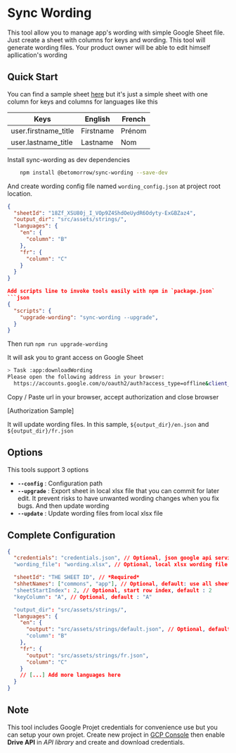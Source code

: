 # Sync Wording

This tool allow you to manage app's wording with simple Google Sheet file. Just create a sheet with columns for keys and wording. This tool will generate wording files. Your product owner will be able to edit himself apllication's wording

## Quick Start

You can find a sample sheet [here](https://docs.google.com/spreadsheets/d/18Zf_XSU80j_I_VOp9Z4ShdOeUydR6Odyty-ExGBZaz4/edit?usp=sharing) but it's just a simple sheet with one column for keys and columns for languages like this

| Keys                 | English   | French |
| -------------------- | --------- | ------ |
| user.firstname_title | Firstname | Prénom |
| user.lastname_title  | Lastname  | Nom    |

Install sync-wording as dev dependencies

```bash
    npm install @betomorrow/sync-wording --save-dev
```

And create wording config file named `wording_config.json` at project root location.

````json
{
  "sheetId": "18Zf_XSU80j_I_VOp9Z4ShdOeUydR6Odyty-ExGBZaz4",
  "output_dir": "src/assets/strings/",
  "languages": {
    "en": {
      "column": "B"
    },
    "fr": {
      "column": "C"
    }
  }
}

Add scripts line to invoke tools easily with npm in `package.json`
```json
{
  "scripts": {
    "upgrade-wording": "sync-wording --upgrade",
  }
}
````

Then run `npm run upgrade-wording`

It will ask you to grant access on Google Sheet

```bash
> Task :app:downloadWording
Please open the following address in your browser:
  https://accounts.google.com/o/oauth2/auth?access_type=offline&client_id=971125274965-0glt9eqo63417es0nbhkmb6rj2i31g2p.apps.googleusercontent.com&redirect_uri=http://localhost:8888/Callback&response_type=code&scope=https://www.googleapis.com/auth/drive

```

Copy / Paste url in your browser, accept authorization and close browser

[Authorization Sample]

It will update wording files. In this sample, `${output_dir}/en.json` and `${output_dir}/fr.json`

## Options

This tools support 3 options

- **`--config`** : Configuration path
- **`--upgrade`** : Export sheet in local xlsx file that you can commit for later edit. It prevent risks to have unwanted wording changes when you fix bugs. And then update wording
- **`--update`** : Update wording files from local xlsx file

## Complete Configuration

```json
{
  "credentials": "credentials.json", // Optional, json google api service credentials, default : use embedded credentials
  "wording_file": "wording.xlsx", // Optional, local xlsx wording file path

  "sheetId": "THE SHEET ID", // *Required*
  "shhetNames": ["commons", "app"], // Optional, default: use all sheets
  "sheetStartIndex": 2, // Optional, start row index, default : 2
  "keyColumn": "A", // Optional, default : "A"

  "output_dir": "src/assets/strings/",
  "languages": {
    "en": {
      "output": "src/assets/strings/default.json", // Optional, default: "${output_dir}/${language_name}.json"
      "column": "B"
    },
    "fr": {
      "output": "src/assets/strings/fr.json",
      "column": "C"
    }
    // [...] Add more languages here
  }
}
```

## Note

This tool includes Google Projet credentials for convenience use but you can setup your own projet. Create new project in [GCP Console](https://console.cloud.google.com) then enable **Drive API** in _API library_ and create and download credentials.
